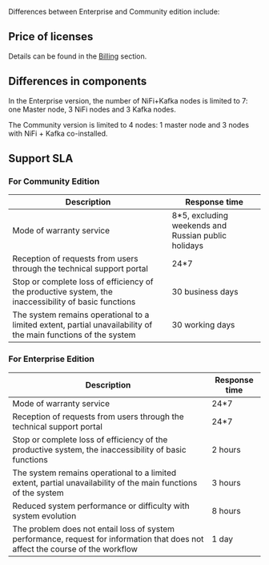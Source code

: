 Differences between Enterprise and Community edition include:

## Price of licenses

Details can be found in the [Billing](../../../../additionals/billing) section.

## Differences in components

In the Enterprise version, the number of NiFi+Kafka nodes is limited to 7: one Master node, 3 NiFi nodes and 3 Kafka nodes.

The Community version is limited to 4 nodes: 1 master node and 3 nodes with NiFi + Kafka co-installed.

## Support SLA

### For Community Edition

| Description | Response time |
|--- |--- |
| Mode of warranty service | 8*5, excluding weekends and Russian public holidays|
|Reception of requests from users through the technical support portal | 24*7 |
| Stop or complete loss of efficiency of the productive system, the inaccessibility of basic functions | 30 business days |
| The system remains operational to a limited extent, partial unavailability of the main functions of the system | 30 working days |

### For Enterprise Edition

| Description | Response time |
|--- |--- |
| Mode of warranty service | 24*7|
|Reception of requests from users through the technical support portal | 24*7 |
| Stop or complete loss of efficiency of the productive system, the inaccessibility of basic functions | 2 hours |
| The system remains operational to a limited extent, partial unavailability of the main functions of the system |3 hours |
| Reduced system performance or difficulty with system evolution | 8 hours|
| The problem does not entail loss of system performance, request for information that does not affect the course of the workflow | 1 day |
